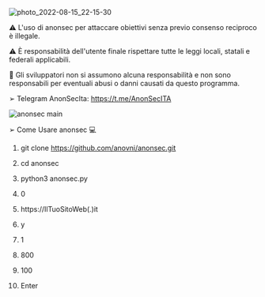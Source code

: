 ![photo_2022-08-15_22-15-30](https://user-images.githubusercontent.com/78624983/184710875-9ac9a360-e12c-49d9-976c-7bab415263f4.jpg)


⚠️ L'uso di anonsec per attaccare obiettivi senza previo consenso reciproco è illegale.

⚠️ È responsabilità dell'utente finale rispettare tutte le leggi locali, statali e federali applicabili.

💢 Gli sviluppatori non si assumono alcuna responsabilità e non sono responsabili per eventuali abusi o danni causati da questo programma.

➢ Telegram AnonSecIta: https://t.me/AnonSecITA
          

![anonsec main](https://user-images.githubusercontent.com/78624983/201805500-8df6fe0c-0b52-4c6c-b5db-4d6735a63ff4.PNG)




➢ Come Usare anonsec 💻 

1) git clone https://github.com/anovni/anonsec.git

2) cd anonsec

3) python3 anonsec.py

4) 0

5) https://IlTuoSitoWeb(.)it

6) y

7) 1

8) 800

9) 100

10) Enter



